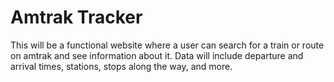 # Amtrak Tracker
This will be a functional website where a user can search for a train or route on amtrak and see information about it.
Data will include departure and arrival times, stations, stops along the way, and more.


